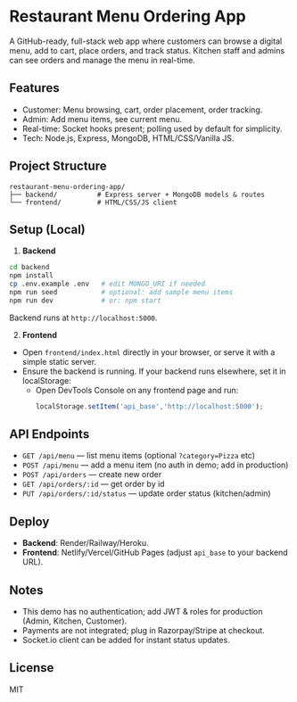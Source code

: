 #  Restaurant Menu Ordering App

A GitHub-ready, full-stack web app where customers can browse a digital menu, add to cart, place orders, and track status. 
Kitchen staff and admins can see orders and manage the menu in real-time.

##  Features
- Customer: Menu browsing, cart, order placement, order tracking.
- Admin: Add menu items, see current menu.
- Real-time: Socket hooks present; polling used by default for simplicity.
- Tech: Node.js, Express, MongoDB, HTML/CSS/Vanilla JS.

##  Project Structure
```
restaurant-menu-ordering-app/
├── backend/          # Express server + MongoDB models & routes
└── frontend/         # HTML/CSS/JS client
```

##  Setup (Local)
1) **Backend**
```bash
cd backend
npm install
cp .env.example .env   # edit MONGO_URI if needed
npm run seed           # optional: add sample menu items
npm run dev            # or: npm start
```
Backend runs at `http://localhost:5000`.

2) **Frontend**
- Open `frontend/index.html` directly in your browser, or serve it with a simple static server.
- Ensure the backend is running. If your backend runs elsewhere, set it in localStorage:
  - Open DevTools Console on any frontend page and run:
    ```js
    localStorage.setItem('api_base','http://localhost:5000');
    ```

##  API Endpoints
- `GET /api/menu` — list menu items (optional `?category=Pizza` etc)
- `POST /api/menu` — add a menu item (no auth in demo; add in production)
- `POST /api/orders` — create new order
- `GET /api/orders/:id` — get order by id
- `PUT /api/orders/:id/status` — update order status (kitchen/admin)


##  Deploy
- **Backend**: Render/Railway/Heroku.
- **Frontend**: Netlify/Vercel/GitHub Pages (adjust `api_base` to your backend URL).

##  Notes
- This demo has no authentication; add JWT & roles for production (Admin, Kitchen, Customer).
- Payments are not integrated; plug in Razorpay/Stripe at checkout.
- Socket.io client can be added for instant status updates.

##  License
MIT
